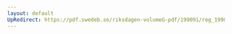 ```yaml
---
layout: default
UpRedirect: https://pdf.swedeb.se/riksdagen-volumeG-pdf/199091/reg_199091/reg_199091_1040.pdf
---
```

